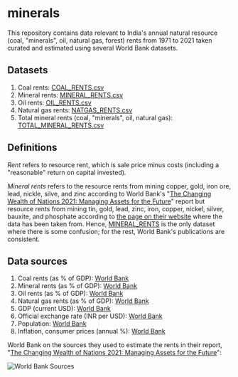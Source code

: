 # minerals

This repository contains data relevant to India's annual natural resource (coal, "minerals", oil, natural gas, forest) rents from 1971 to 2021 taken curated and estimated using several World Bank datasets.

## Datasets

1. Coal rents: [COAL_RENTS.csv](https://github.com/vinamrsachdeva/natres/blob/main/datasets/COAL_RENTS.csv)
2. Mineral rents: [MINERAL_RENTS.csv](https://github.com/vinamrsachdeva/natres/blob/main/datasets/MINERAL_RENTS.csv)
3. Oil rents: [OIL_RENTS.csv](https://github.com/vinamrsachdeva/natres/blob/main/datasets/OIL_RENTS.csv)
4. Natural gas rents: [NATGAS_RENTS.csv](https://github.com/vinamrsachdeva/natres/blob/main/datasets/NATGAS_RENTS.csv)
5. Total mineral rents (coal, "minerals", oil, natural gas): [TOTAL_MINERAL_RENTS.csv](https://github.com/vinamrsachdeva/natres/blob/main/datasets/TOTAL_MINERAL_RENTS.csv)

## Definitions
*Rent* refers to resource rent, which is sale price minus costs (including a "reasonable" return on capital invested).

*Mineral rents* refers to the resource rents from mining copper, gold, iron ore, lead, nickle, silve, and zinc according to World Bank's "[The Changing Wealth of Nations 2021: Managing Assets for the Future](http://hdl.handle.net/10986/36400)" report but resource rents from mining tin, gold, lead, zinc, iron, copper, nickel, silver, bauxite, and phosphate according to [the page on their website](https://data.worldbank.org/indicator/NY.GDP.MINR.RT.ZS?end=2021&locations=IN&start=1970&view=chart) where the data has been taken from. Hence, [MINERAL_RENTS](https://github.com/vinamrsachdeva/natres/blob/main/datasets/MINERAL_RENTS.csv) is the only dataset where there is some confusion; for the rest, World Bank's publications are consistent.

## Data sources
1. Coal rents (as % of GDP): [World Bank](https://data.worldbank.org/indicator/NY.GDP.COAL.RT.ZS?locations=IN)
2. Mineral rents (as % of GDP): [World Bank](https://data.worldbank.org/indicator/NY.GDP.MINR.RT.ZS?end=2021&locations=IN&start=1970&view=chart)
3. Oil rents (as % of GDP): [World Bank](https://data.worldbank.org/indicator/NY.GDP.PETR.RT.ZS?locations=IN)
4. Natural gas rents (as % of GDP): [World Bank](https://data.worldbank.org/indicator/NY.GDP.NGAS.RT.ZS?locations=IN)
5. GDP (current USD): [World Bank](https://data.worldbank.org/indicator/NY.GDP.MKTP.CD?locations=IN)
6. Official exchange rate (INR per USD): [World Bank](https://data.worldbank.org/indicator/PA.NUS.FCRF?locations=IN)
7. Population: [World Bank](https://data.worldbank.org/indicator/SP.POP.TOTL?locations=IN)
8. Inflation, consumer prices (annual %): [World Bank](https://data.worldbank.org/indicator/FP.CPI.TOTL.ZG?locations=IN)

World Bank on the sources they used to estimate the rents in their report, "[The Changing Wealth of Nations 2021: Managing Assets for the Future](http://hdl.handle.net/10986/36400)":

![World Bank Sources](https://github.com/vinamrsachdeva/minerals/blob/main/wb_sources.png)
